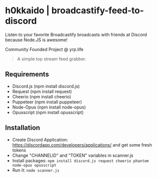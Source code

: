 # h0kkaido | broadcastify-feed-to-discord

Listen to your favorite Broadcastify broadcasts with friends at Discord because Node.JS is awesome!

Community Founded Project @ yrp.life

> A simple top stream feed grabber.

## Requirements

* Discord.js (npm install discord.js)
* Request (npm install request)
* Cheerio (npm install cheerio)
* Puppeteer (npm install puppeteer)
* Node-Opus (npm install node-opus)
* Opusscript (npm install opusscript)

## Installation

* Create Discord Application: https://discordapp.com/developers/applications/ and get some fresh tokens
* Change "CHANNELID" and "TOKEN" variables in scanner.js
* Install packages: ```npm install discord.js request cheerio phantom node-opus opusscript```
* Run it: ```node scanner.js```
